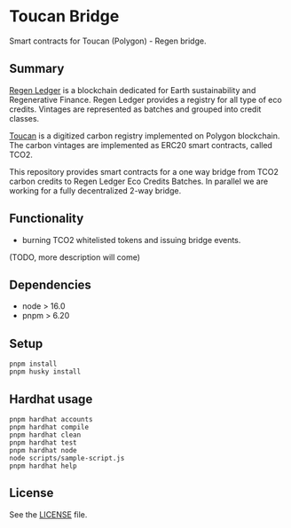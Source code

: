 # Toucan Bridge

Smart contracts for Toucan (Polygon) - Regen bridge.

## Summary

[Regen Ledger](https://regen.network/) is a blockchain dedicated for Earth sustainability and Regenerative Finance.
Regen Ledger provides a registry for all type of eco credits. Vintages are represented as batches and grouped into credit classes.

[Toucan](https://docs.toucan.earth) is a digitized carbon registry implemented on Polygon blockchain.
The carbon vintages are implemented as ERC20 smart contracts, called TCO2.

This repository provides smart contracts for a one way bridge from TCO2 carbon credits to Regen Ledger Eco Credits Batches. In parallel we are working for a fully decentralized 2-way bridge.

## Functionality

- burning TCO2 whitelisted tokens and issuing bridge events.

(TODO, more description will come)

## Dependencies

- node > 16.0
- pnpm > 6.20

## Setup

```shell
pnpm install
pnpm husky install
```

## Hardhat usage

```shell
pnpm hardhat accounts
pnpm hardhat compile
pnpm hardhat clean
pnpm hardhat test
pnpm hardhat node
node scripts/sample-script.js
pnpm hardhat help
```

## License

See the [LICENSE](./LICENSE) file.
